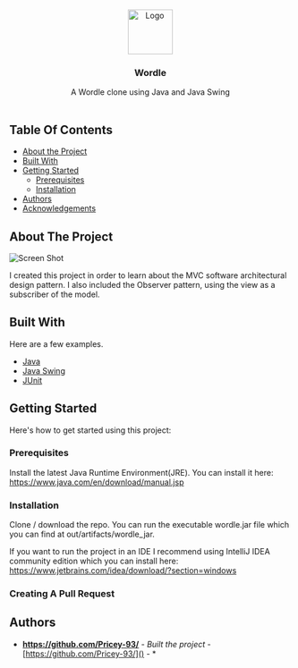 <br/>
<p align="center">
  <a href="https://github.com/Pricey-93/Wordle">
    <img src="images/logo.png" alt="Logo" width="80" height="80">
  </a>

  <h3 align="center">Wordle</h3>

  <p align="center">
    A Wordle clone using Java and Java Swing
    <br/>
    <br/>
  </p>
</p>



## Table Of Contents

* [About the Project](#about-the-project)
* [Built With](#built-with)
* [Getting Started](#getting-started)
  * [Prerequisites](#prerequisites)
  * [Installation](#installation)
* [Authors](#authors)
* [Acknowledgements](#acknowledgements)

## About The Project

![Screen Shot](images/screenshot.png)

I created this project in order to learn about the MVC software architectural design pattern. I also included the Observer pattern, using the view as a subscriber of the model.

## Built With

Here are a few examples.

* [Java](https://www.java.com/en/)
* [Java Swing](https://docs.oracle.com/javase/tutorial/uiswing/start/index.html)
* [JUnit](https://junit.org/junit5/)

## Getting Started

Here's how to get started using this project:

### Prerequisites

Install the latest Java Runtime Environment(JRE).
You can install it here: https://www.java.com/en/download/manual.jsp

### Installation

Clone / download the repo.
You can run the executable wordle.jar file which you can find at out/artifacts/wordle_jar.

If you want to run the project in an IDE I recommend using IntelliJ IDEA community edition which you can install here: https://www.jetbrains.com/idea/download/?section=windows

### Creating A Pull Request



## Authors

* **https://github.com/Pricey-93/** - *Built the project* - [https://github.com/Pricey-93/]() - *
